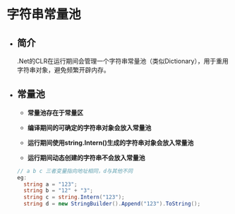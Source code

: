 # 字符串常量池

- ## 简介

  .Net的CLR在运行期间会管理一个字符串常量池（类似Dictionary），用于重用字符串对象，避免频繁开辟内存。

- ## 常量池

  - **常量池存在于常量区**

  - **编译期间的可确定的字符串对象会放入常量池**
  - **运行期间使用string.Intern()生成的字符串对象会放入常量池**
  - **运行期间动态创建的字符串不会放入常量池**

  ```C#
  // a b c 三者变量指向地址相同，d与其他不同
  eg:
  	string a = "123";
  	string b = "12" + "3";
  	string c = string.Intern("123");
  	string d = new StringBuilder().Append("123").ToString();
  ```

  


